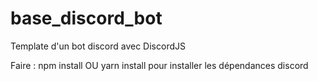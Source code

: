 # base_discord_bot
Template d'un bot discord avec DiscordJS

Faire : npm install OU yarn install
pour installer les dépendances discord

